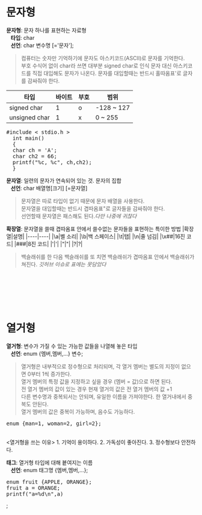 # 문자형
**문자형**: 문자 하나를 표현하는 자료형  
&nbsp;&nbsp;&nbsp;**타입**: char  
&nbsp;&nbsp;&nbsp;**선언**: char 변수명 [='문자'];
> 컴퓨터는 숫자만 기억하기에 문자도 아스키코드(ASCII)로 문자를 기억한다.  
> 부호 수식어 없이 char라 쓰면 대부분 signed char로 인식
> 문자 대신 아스키코드를 직접 대입해도 문자가 나온다.
> 문자를 대입할때는 반드시 홀따옴표'로 글자를 감싸줘야 한다.

|타입|바이트|부호|범위|
|----|----|----|----|
|signed char|1|o|-128 ~ 127|
|unsigned char|1|x|0 ~ 255|
<pre>#include < stdio.h >
  int main()
  {
  char ch = 'A';
  char ch2 = 66;
  printf("%c, %c", ch,ch2);
  }
</pre>
**문자열**: 일련의 문자가 연속되어 있는 것. 문자의 집합  
&nbsp;&nbsp;&nbsp;**선언**: char 배열명[크기] [=문자열]  
> 문자열은 따로 타입이 없기 때문에 문자 배열을 사용한다.  
> 문자열을 대입할때는 반드시 겹따옴표"로 글자들을 감싸줘야 한다.  
> 선언할때 문자열은 패스해도 된다.*다만 나중에 귀찮다*

**확장열**: 문자열을 쓸때 겹따옴표 안에서 쓸수없는 문자들을 표현하는 특이한 방법
|확장열|설명|
|----|----|
|\a|벨 소리|
|\b|백 스페이스|
|\t|탭|
|\n|줄 넘김|
|\x##|16진 코드|
|\###|8진 코드|
|\'|'|
|\"|"|
|\?|?|
> 백슬래쉬를 한 다음 백슬래쉬를 또 치면 백슬래쉬가 겹따옴표 안에서 백슬래쉬가 쳐진다. *깃허브 이슈로 표에는 못담았다*

<br><br><br><br><br>
# 열거형
**열거형**: 변수가 가질 수 있는 가능한 값들을 나열해 놓은 타입  
&nbsp;&nbsp;&nbsp;**선언**: enum {멤버,멤버,...} 변수;
> 열거형은 내부적으로 정수형으로 처리되며, 각 열거 멤버는 별도의 지정이 없으면 0부터 1씩 증가한다.  
> 열거 멤버의 특정 값을 지정하고 싶을 경우 (멤버 = 값)으로 하면 된다.  
> 전 열거 멤버의 값이 있는 경우 현재 열거의 값은 전 열거 멤버의 값 +1  
> 다른 변수명과 중복되서는 안되며, 유일한 이름을 가져야한다. 한 열거내에서 중복도 안된다.  
> 열거 멤버의 값은 중복이 가능하며, 음수도 가능하다.
<pre>enum {man=1, woman=2, girl=2};</pre>
<br>
<열거형을 쓰는 이유>  
1. 기억이 용이하다.  
2. 가독성이 좋아진다.  
3. 정수형보다 안전하다.  

**태그**: 열거형 타입에 대해 븉여지는 이름\
&nbsp;&nbsp;&nbsp;**선언**: enum 태그명 {멤버,멤버,...};
<pre>enum fruit {APPLE, ORANGE};
fruit a = ORANGE;
printf("a=%d\n",a)</pre>;
